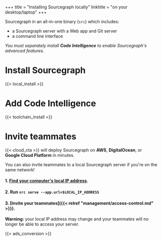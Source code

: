 +++
title = "Installing Sourcegraph locally"
linktitle = "on your desktop/laptop"
+++

Sourcegraph in an all-in-one binary (`src`) which includes:

- a Sourcegraph server with a Web app and Git server
- a command line interface

*You must separately install **Code Intelligence** to enable Sourcegraph's advanced features.*

# Install Sourcegraph

{{< local_install >}}

# Add Code Intelligence

{{< toolchain_install >}}

# Invite teammates

{{< cloud_cta >}} will deploy Sourcegraph on **AWS**, **DigitalOcean**, or **Google Cloud Platform** in minutes.

You can also invite teammates to a local Sourcegraph server if you're on the same network!

#### 1. [Find your computer's local IP address](http://stackoverflow.com/questions/13322485/how-to-i-get-the-primary-ip-address-of-the-local-machine-on-linux-and-os-x).
#### 2. Run `src serve --app.url=$LOCAL_IP_ADDRESS`
#### 3. [Invite your teammates]({{< relref "management/access-control.md" >}}).

**Warning:** your local IP address may change and your teammates will no longer be able to
access your server.

{{< ads_conversion >}}
